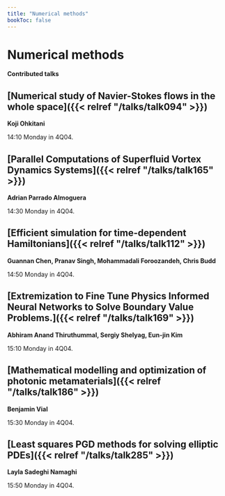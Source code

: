 ```yaml
---
title: "Numerical methods"
bookToc: false
---
```


# Numerical methods

**Contributed talks**


## [Numerical study of Navier-Stokes flows in the whole space]({{< relref "/talks/talk094" >}})

**Koji Ohkitani**

14:10 Monday in 4Q04.


## [Parallel Computations of Superfluid Vortex Dynamics Systems]({{< relref "/talks/talk165" >}})

**Adrian Parrado Almoguera**

14:30 Monday in 4Q04.


## [Efficient simulation for time-dependent Hamiltonians]({{< relref "/talks/talk112" >}})

**Guannan Chen, Pranav Singh, Mohammadali Foroozandeh, Chris Budd**

14:50 Monday in 4Q04.


## [Extremization to Fine Tune Physics Informed Neural Networks to Solve Boundary Value Problems.]({{< relref "/talks/talk169" >}})

**Abhiram Anand Thiruthummal, Sergiy Shelyag, Eun-jin Kim**

15:10 Monday in 4Q04.


## [Mathematical modelling and optimization of photonic metamaterials]({{< relref "/talks/talk186" >}})

**Benjamin Vial**

15:30 Monday in 4Q04.


## [Least squares PGD methods for solving elliptic PDEs]({{< relref "/talks/talk285" >}})

**Layla Sadeghi Namaghi**

15:50 Monday in 4Q04.


